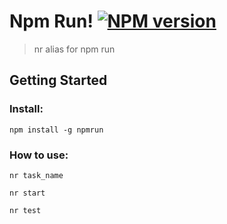 # Npm Run! [![NPM version][npm-image]][npm-url]

> nr alias for npm run

## Getting Started

### Install:

```
npm install -g npmrun
```

### How to use:

```
nr task_name
```

```
nr start
```

```
nr test
```

[downloads-image]: http://img.shields.io/npm/dm/npmrun.svg
[npm-url]: https://www.npmjs.org/package/npmrun
[npm-image]: http://img.shields.io/npm/v/npmrun.svg

